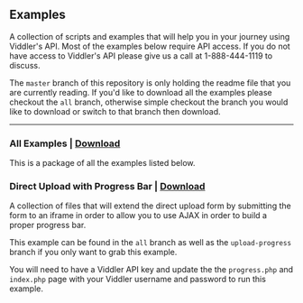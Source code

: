 ## Examples


A collection of scripts and examples that will help you in your journey using Viddler's API. Most of the examples below require API access. If you do not have access to Viddler's API please give us a call at 1-888-444-1119 to discuss.

The `master` branch of this repository is only holding the readme file that you are currently reading. If you'd like to download all the examples please checkout the `all` branch, otherwise simple checkout the branch you would like to download or switch to that branch then download.

***

### All Examples | [Download](https://github.com/viddler/Examples/zipball/all)

This is a package of all the examples listed below.


### Direct Upload with Progress Bar | [Download](https://github.com/viddler/Examples/zipball/upload-progress)

A collection of files that will extend the direct upload form by submitting the form to an iframe in order to allow you to use AJAX in order to build a proper progress bar.

This example can be found in the `all` branch as well as the `upload-progress` branch if you only want to grab this example.

You will need to have a Viddler API key and update the the `progress.php` and `index.php` page with your Viddler username and password to run this example.